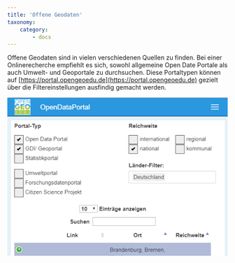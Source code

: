 ```yaml
---
title: 'Offene Geodaten'
taxonomy:
    category:
        - docs
---
```


Offene Geodaten sind in vielen verschiedenen Quellen zu finden. Bei einer Onlinerecherche empfiehlt es sich, sowohl allgemeine Open Date Portale als auch Umwelt- und Geoportale zu durchsuchen. Diese Portaltypen können auf [https://portal.opengeoedu.de](https://portal.opengeoedu.de) gezielt über die Filtereinstellungen ausfindig gemacht werden.


![Beispiel Datenfilter](odp_filter_nat.png?width=450px&classes=caption "Beispielhafte Filterauswahl für die deutschlandweiten Suche nach Geodaten im OpenGeoEdu-Rechercheportal")
